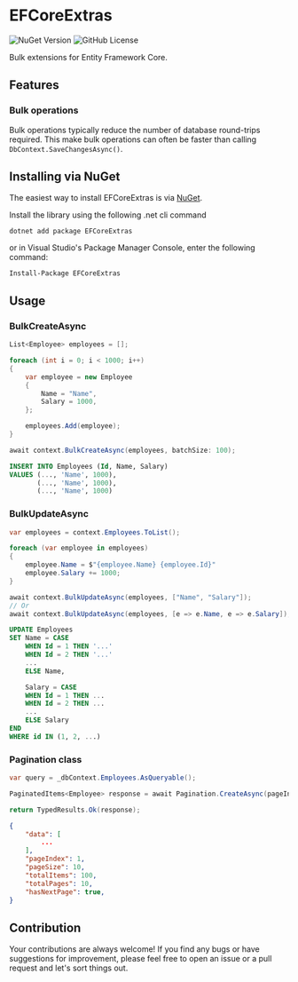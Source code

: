 # EFCoreExtras

![NuGet Version](https://img.shields.io/nuget/v/EFCoreExtras)
![GitHub License](https://img.shields.io/github/license/madeyoga/EFCoreExtras)


Bulk extensions for Entity Framework Core.

## Features

### Bulk operations

Bulk operations typically reduce the number of database round-trips required. This make bulk operations can often be faster than calling `DbContext.SaveChangesAsync()`.


## Installing via NuGet

The easiest way to install EFCoreExtras is via [NuGet](https://www.nuget.org/packages/EFCoreExtras/).

Install the library using the following .net cli command

```
dotnet add package EFCoreExtras
```

or in Visual Studio's Package Manager Console, enter the following command:

```
Install-Package EFCoreExtras
```

## Usage

### BulkCreateAsync

```cs
List<Employee> employees = [];

foreach (int i = 0; i < 1000; i++)
{
    var employee = new Employee
    {
        Name = "Name",
        Salary = 1000,
    };

    employees.Add(employee);
}

await context.BulkCreateAsync(employees, batchSize: 100);
```

```sql
INSERT INTO Employees (Id, Name, Salary)
VALUES (..., 'Name', 1000),
       (..., 'Name', 1000),
       (..., 'Name', 1000)
```

### BulkUpdateAsync

```cs
var employees = context.Employees.ToList();

foreach (var employee in employees)
{
    employee.Name = $"{employee.Name} {employee.Id}"
    employee.Salary += 1000;
}

await context.BulkUpdateAsync(employees, ["Name", "Salary"]);
// Or
await context.BulkUpdateAsync(employees, [e => e.Name, e => e.Salary]);
```

```sql
UPDATE Employees 
SET Name = CASE 
    WHEN Id = 1 THEN '...'
    WHEN Id = 2 THEN '...'
    ...
    ELSE Name,

    Salary = CASE
    WHEN Id = 1 THEN ...
    WHEN Id = 2 THEN ...
    ...
    ELSE Salary
END
WHERE id IN (1, 2, ...)
```

### Pagination class

```cs
var query = _dbContext.Employees.AsQueryable();

PaginatedItems<Employee> response = await Pagination.CreateAsync(pageIndex: 1, pageSize: 10, query);

return TypedResults.Ok(response);
```

```json
{
    "data": [
        ...
    ],
    "pageIndex": 1,
    "pageSize": 10,
    "totalItems": 100,
    "totalPages": 10,
    "hasNextPage": true,
}
```

## Contribution
Your contributions are always welcome! If you find any bugs or have suggestions for improvement, please feel free to open an issue or a pull request and let's sort things out.
